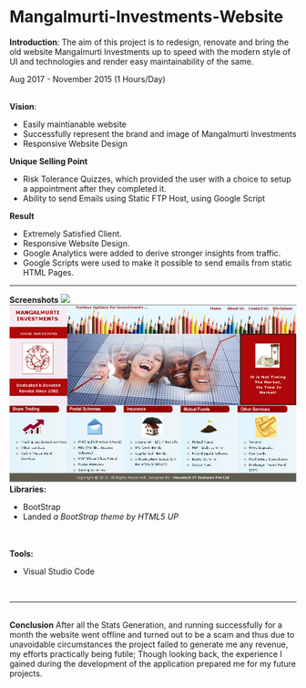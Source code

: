 # Mangalmurti-Investments-Website

<b>Introduction</b>:
The aim of this project is to redesign, renovate and bring the old website Mangalmurti Investments up to speed with the modern style of UI and technologies and render easy maintainability of the same.

Aug 2017 - November 2015 (1 Hours/Day)
<br><br>

<b>Vision</b>:
<ul>
<li>Easily maintianable website</li>
<li>Successfully represent the brand and image of Mangalmurti Investments</li>
<li>Responsive Website Design</li>
</ul>

<b>Unique Selling Point</b>
<ul>
<li>Risk Tolerance Quizzes, which provided the user with a choice to setup a appointment after they completed it.</li>
<li>Ability to send Emails using Static FTP Host, using Google Script</li>
</ul>


<b>Result</b>
<ul>
<li>Extremely Satisfied Client.</li>
<li>Responsive Website Design.</li>
<li>Google Analytics were added to derive stronger insights from traffic.</li>
<li>Google Scripts were used to make it possible to send emails from static HTML Pages.</li>
</ul>

<hr>
<b>Screenshots</b>
<img src="README/new1.png">
<img src="README/old1.PNG">



<br>
<b>Libraries:</b>
<ul>
<li>BootStrap</li>
<li>Landed <i>a BootStrap theme by HTML5 UP</i></li>
</ul>

<br><br>
<b>Tools:</b>
<ul>
<li>Visual Studio Code</li>
</ul>

<br><hr><br>
<b>Conclusion</b>
After all the Stats Generation, and running successfully for a month the website went offline and turned out to be a scam and thus due to unavoidable circumstances the project failed to generate me any revenue, my efforts practically being futile; Though looking back, the experience I gained during the development of the application prepared me for my future projects.

